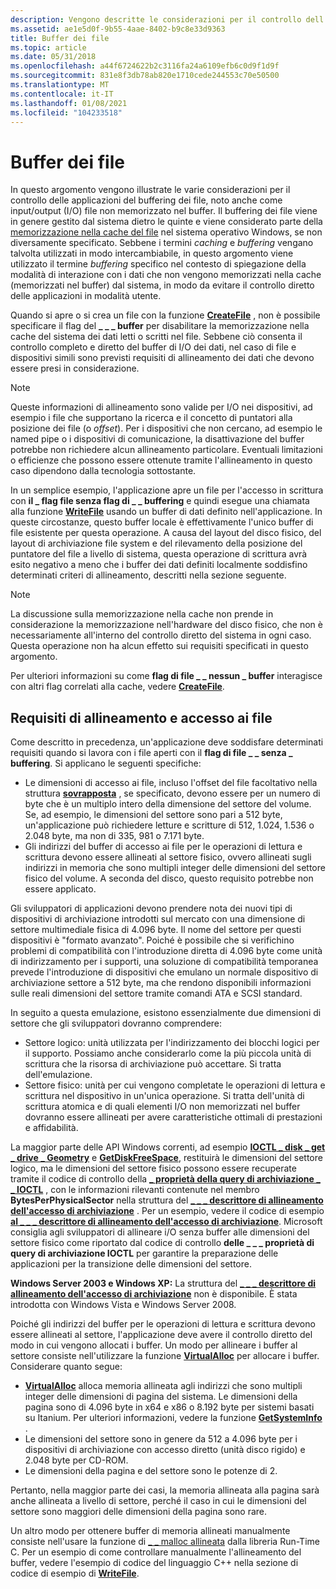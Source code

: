 ```yaml
---
description: Vengono descritte le considerazioni per il controllo dell'applicazione del buffering dei file, noto anche come input/output (I/O) file non memorizzato nel buffer.
ms.assetid: ae1e5d0f-9b55-4aae-8402-b9c8e33d9363
title: Buffer dei file
ms.topic: article
ms.date: 05/31/2018
ms.openlocfilehash: a44f6724622b2c3116fa24a6109efb6c0d9f1d9f
ms.sourcegitcommit: 831e8f3db78ab820e1710cede244553c70e50500
ms.translationtype: MT
ms.contentlocale: it-IT
ms.lasthandoff: 01/08/2021
ms.locfileid: "104233518"
---
```

# <a name="file-buffering"></a>Buffer dei file

In questo argomento vengono illustrate le varie considerazioni per il controllo delle applicazioni del buffering dei file, noto anche come input/output (I/O) file non memorizzato nel buffer. Il buffering dei file viene in genere gestito dal sistema dietro le quinte e viene considerato parte della [memorizzazione nella cache del file](file-caching.md) nel sistema operativo Windows, se non diversamente specificato. Sebbene i termini *caching* e *buffering* vengano talvolta utilizzati in modo intercambiabile, in questo argomento viene utilizzato il termine *buffering* specifico nel contesto di spiegazione della modalità di interazione con i dati che non vengono memorizzati nella cache (memorizzati nel buffer) dal sistema, in modo da evitare il controllo diretto delle applicazioni in modalità utente.

Quando si apre o si crea un file con la funzione [**CreateFile**](/windows/desktop/api/FileAPI/nf-fileapi-createfilea) , non è possibile specificare il flag del **\_ \_ \_ buffer** per disabilitare la memorizzazione nella cache del sistema dei dati letti o scritti nel file. Sebbene ciò consenta il controllo completo e diretto del buffer di I/O dei dati, nel caso di file e dispositivi simili sono previsti requisiti di allineamento dei dati che devono essere presi in considerazione.

> [!Note]  
> Queste informazioni di allineamento sono valide per I/O nei dispositivi, ad esempio i file che supportano la ricerca e il concetto di puntatori alla posizione dei file (o *offset*). Per i dispositivi che non cercano, ad esempio le named pipe o i dispositivi di comunicazione, la disattivazione del buffer potrebbe non richiedere alcun allineamento particolare. Eventuali limitazioni o efficienze che possono essere ottenute tramite l'allineamento in questo caso dipendono dalla tecnologia sottostante.

 

In un semplice esempio, l'applicazione apre un file per l'accesso in scrittura con **il \_ flag file senza flag di \_ \_ buffering** e quindi esegue una chiamata alla funzione [**WriteFile**](/windows/desktop/api/FileAPI/nf-fileapi-writefile) usando un buffer di dati definito nell'applicazione. In queste circostanze, questo buffer locale è effettivamente l'unico buffer di file esistente per questa operazione. A causa del layout del disco fisico, del layout di archiviazione file system e del rilevamento della posizione del puntatore del file a livello di sistema, questa operazione di scrittura avrà esito negativo a meno che i buffer dei dati definiti localmente soddisfino determinati criteri di allineamento, descritti nella sezione seguente.

> [!Note]  
> La discussione sulla memorizzazione nella cache non prende in considerazione la memorizzazione nell'hardware del disco fisico, che non è necessariamente all'interno del controllo diretto del sistema in ogni caso. Questa operazione non ha alcun effetto sui requisiti specificati in questo argomento.

 

Per ulteriori informazioni su come **flag di file \_ \_ nessun \_ buffer** interagisce con altri flag correlati alla cache, vedere [**CreateFile**](/windows/desktop/api/FileAPI/nf-fileapi-createfilea).

## <a name="alignment-and-file-access-requirements"></a>Requisiti di allineamento e accesso ai file

Come descritto in precedenza, un'applicazione deve soddisfare determinati requisiti quando si lavora con i file aperti con il **flag di file \_ \_ senza \_ buffering**. Si applicano le seguenti specifiche:

-   Le dimensioni di accesso ai file, incluso l'offset del file facoltativo nella struttura [**sovrapposta**](/windows/desktop/api/minwinbase/ns-minwinbase-overlapped) , se specificato, devono essere per un numero di byte che è un multiplo intero della dimensione del settore del volume. Se, ad esempio, le dimensioni del settore sono pari a 512 byte, un'applicazione può richiedere letture e scritture di 512, 1.024, 1.536 o 2.048 byte, ma non di 335, 981 o 7.171 byte.
-   Gli indirizzi del buffer di accesso ai file per le operazioni di lettura e scrittura devono essere allineati al settore fisico, ovvero allineati sugli indirizzi in memoria che sono multipli integer delle dimensioni del settore fisico del volume. A seconda del disco, questo requisito potrebbe non essere applicato.

Gli sviluppatori di applicazioni devono prendere nota dei nuovi tipi di dispositivi di archiviazione introdotti sul mercato con una dimensione di settore multimediale fisica di 4.096 byte. Il nome del settore per questi dispositivi è "formato avanzato". Poiché è possibile che si verifichino problemi di compatibilità con l'introduzione diretta di 4.096 byte come unità di indirizzamento per i supporti, una soluzione di compatibilità temporanea prevede l'introduzione di dispositivi che emulano un normale dispositivo di archiviazione settore a 512 byte, ma che rendono disponibili informazioni sulle reali dimensioni del settore tramite comandi ATA e SCSI standard.

In seguito a questa emulazione, esistono essenzialmente due dimensioni di settore che gli sviluppatori dovranno comprendere:

-   Settore logico: unità utilizzata per l'indirizzamento dei blocchi logici per il supporto. Possiamo anche considerarlo come la più piccola unità di scrittura che la risorsa di archiviazione può accettare. Si tratta dell'emulazione.
-   Settore fisico: unità per cui vengono completate le operazioni di lettura e scrittura nel dispositivo in un'unica operazione. Si tratta dell'unità di scrittura atomica e di quali elementi I/O non memorizzati nel buffer dovranno essere allineati per avere caratteristiche ottimali di prestazioni e affidabilità.

La maggior parte delle API Windows correnti, ad esempio [**IOCTL \_ disk \_ get \_ drive \_ Geometry**](/windows/desktop/api/WinIoCtl/ni-winioctl-ioctl_disk_get_drive_geometry) e [**GetDiskFreeSpace**](/windows/desktop/api/FileAPI/nf-fileapi-getdiskfreespacea), restituirà le dimensioni del settore logico, ma le dimensioni del settore fisico possono essere recuperate tramite il codice di controllo della [**\_ proprietà della query di archiviazione \_ \_ IOCTL**](/windows/desktop/api/WinIoCtl/ni-winioctl-ioctl_storage_query_property) , con le informazioni rilevanti contenute nel membro **BytesPerPhysicalSector** nella struttura del [**\_ \_ \_ descrittore di allineamento dell'accesso di archiviazione**](/windows/desktop/api/WinIoCtl/ns-winioctl-storage_access_alignment_descriptor) . Per un esempio, vedere il codice di esempio [**al \_ \_ \_ descrittore di allineamento dell'accesso di archiviazione**](/windows/desktop/api/WinIoCtl/ns-winioctl-storage_access_alignment_descriptor). Microsoft consiglia agli sviluppatori di allineare i/O senza buffer alle dimensioni del settore fisico come riportato dal codice di controllo **delle \_ \_ \_ proprietà di query di archiviazione IOCTL** per garantire la preparazione delle applicazioni per la transizione delle dimensioni del settore.

**Windows Server 2003 e Windows XP:** La struttura del [**\_ \_ \_ descrittore di allineamento dell'accesso di archiviazione**](/windows/desktop/api/WinIoCtl/ns-winioctl-storage_access_alignment_descriptor) non è disponibile. È stata introdotta con Windows Vista e Windows Server 2008.

Poiché gli indirizzi del buffer per le operazioni di lettura e scrittura devono essere allineati al settore, l'applicazione deve avere il controllo diretto del modo in cui vengono allocati i buffer. Un modo per allineare i buffer al settore consiste nell'utilizzare la funzione [**VirtualAlloc**](/windows/desktop/api/memoryapi/nf-memoryapi-virtualalloc) per allocare i buffer. Considerare quanto segue:

-   [**VirtualAlloc**](/windows/desktop/api/memoryapi/nf-memoryapi-virtualalloc) alloca memoria allineata agli indirizzi che sono multipli integer delle dimensioni di pagina del sistema. Le dimensioni della pagina sono di 4.096 byte in x64 e x86 o 8.192 byte per sistemi basati su Itanium. Per ulteriori informazioni, vedere la funzione [**GetSystemInfo**](/windows/desktop/api/sysinfoapi/nf-sysinfoapi-getsysteminfo) .
-   Le dimensioni del settore sono in genere da 512 a 4.096 byte per i dispositivi di archiviazione con accesso diretto (unità disco rigido) e 2.048 byte per CD-ROM.
-   Le dimensioni della pagina e del settore sono le potenze di 2.

Pertanto, nella maggior parte dei casi, la memoria allineata alla pagina sarà anche allineata a livello di settore, perché il caso in cui le dimensioni del settore sono maggiori delle dimensioni della pagina sono rare.

Un altro modo per ottenere buffer di memoria allineati manualmente consiste nell'usare la funzione di [ \_ \_ malloc allineata](/cpp/c-runtime-library/reference/aligned-malloc?view=vs-2019) dalla libreria Run-Time C. Per un esempio di come controllare manualmente l'allineamento del buffer, vedere l'esempio di codice del linguaggio C++ nella sezione di codice di esempio di [**WriteFile**](/windows/desktop/api/FileAPI/nf-fileapi-writefile).

 

 
